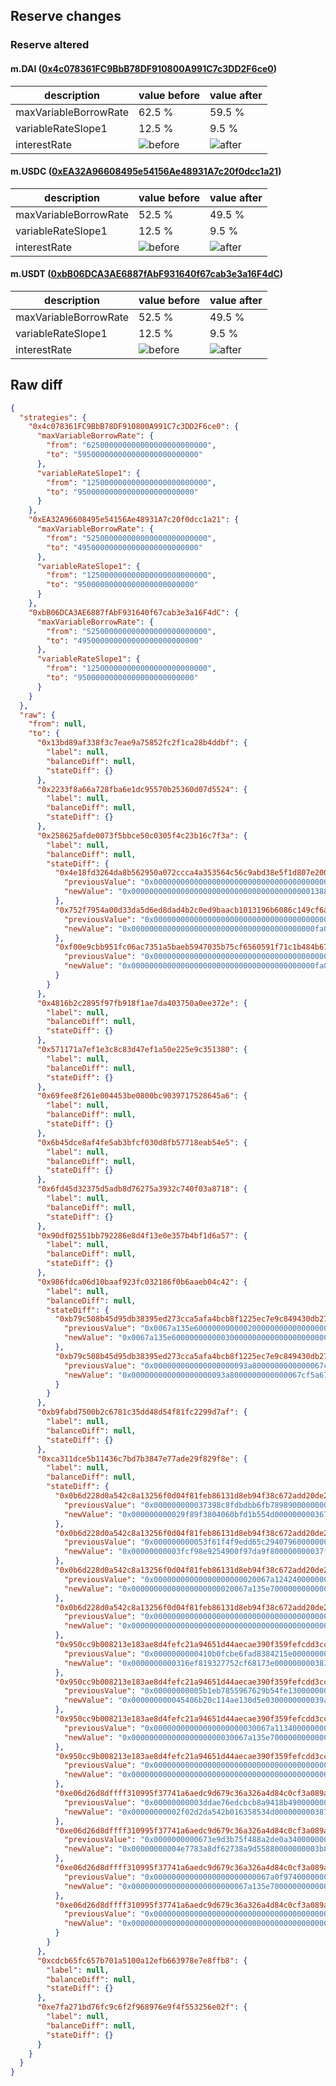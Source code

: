 ## Reserve changes

### Reserve altered

#### m.DAI ([0x4c078361FC9BbB78DF910800A991C7c3DD2F6ce0](https://explorer.metis.io/address/0x4c078361FC9BbB78DF910800A991C7c3DD2F6ce0))

| description | value before | value after |
| --- | --- | --- |
| maxVariableBorrowRate | 62.5 % | 59.5 % |
| variableRateSlope1 | 12.5 % | 9.5 % |
| interestRate | ![before](https://dash.onaave.com/api/static?variableRateSlope1=125000000000000000000000000&variableRateSlope2=500000000000000000000000000&optimalUsageRatio=800000000000000000000000000&baseVariableBorrowRate=0&maxVariableBorrowRate=625000000000000000000000000) | ![after](https://dash.onaave.com/api/static?variableRateSlope1=95000000000000000000000000&variableRateSlope2=500000000000000000000000000&optimalUsageRatio=800000000000000000000000000&baseVariableBorrowRate=0&maxVariableBorrowRate=595000000000000000000000000) |

#### m.USDC ([0xEA32A96608495e54156Ae48931A7c20f0dcc1a21](https://explorer.metis.io/address/0xEA32A96608495e54156Ae48931A7c20f0dcc1a21))

| description | value before | value after |
| --- | --- | --- |
| maxVariableBorrowRate | 52.5 % | 49.5 % |
| variableRateSlope1 | 12.5 % | 9.5 % |
| interestRate | ![before](https://dash.onaave.com/api/static?variableRateSlope1=125000000000000000000000000&variableRateSlope2=400000000000000000000000000&optimalUsageRatio=900000000000000000000000000&baseVariableBorrowRate=0&maxVariableBorrowRate=525000000000000000000000000) | ![after](https://dash.onaave.com/api/static?variableRateSlope1=95000000000000000000000000&variableRateSlope2=400000000000000000000000000&optimalUsageRatio=900000000000000000000000000&baseVariableBorrowRate=0&maxVariableBorrowRate=495000000000000000000000000) |

#### m.USDT ([0xbB06DCA3AE6887fAbF931640f67cab3e3a16F4dC](https://explorer.metis.io/address/0xbB06DCA3AE6887fAbF931640f67cab3e3a16F4dC))

| description | value before | value after |
| --- | --- | --- |
| maxVariableBorrowRate | 52.5 % | 49.5 % |
| variableRateSlope1 | 12.5 % | 9.5 % |
| interestRate | ![before](https://dash.onaave.com/api/static?variableRateSlope1=125000000000000000000000000&variableRateSlope2=400000000000000000000000000&optimalUsageRatio=900000000000000000000000000&baseVariableBorrowRate=0&maxVariableBorrowRate=525000000000000000000000000) | ![after](https://dash.onaave.com/api/static?variableRateSlope1=95000000000000000000000000&variableRateSlope2=400000000000000000000000000&optimalUsageRatio=900000000000000000000000000&baseVariableBorrowRate=0&maxVariableBorrowRate=495000000000000000000000000) |

## Raw diff

```json
{
  "strategies": {
    "0x4c078361FC9BbB78DF910800A991C7c3DD2F6ce0": {
      "maxVariableBorrowRate": {
        "from": "625000000000000000000000000",
        "to": "595000000000000000000000000"
      },
      "variableRateSlope1": {
        "from": "125000000000000000000000000",
        "to": "95000000000000000000000000"
      }
    },
    "0xEA32A96608495e54156Ae48931A7c20f0dcc1a21": {
      "maxVariableBorrowRate": {
        "from": "525000000000000000000000000",
        "to": "495000000000000000000000000"
      },
      "variableRateSlope1": {
        "from": "125000000000000000000000000",
        "to": "95000000000000000000000000"
      }
    },
    "0xbB06DCA3AE6887fAbF931640f67cab3e3a16F4dC": {
      "maxVariableBorrowRate": {
        "from": "525000000000000000000000000",
        "to": "495000000000000000000000000"
      },
      "variableRateSlope1": {
        "from": "125000000000000000000000000",
        "to": "95000000000000000000000000"
      }
    }
  },
  "raw": {
    "from": null,
    "to": {
      "0x13bd89af338f3c7eae9a75852fc2f1ca28b4ddbf": {
        "label": null,
        "balanceDiff": null,
        "stateDiff": {}
      },
      "0x2233f8a66a728fba6e1dc95570b25360d07d5524": {
        "label": null,
        "balanceDiff": null,
        "stateDiff": {}
      },
      "0x258625afde0073f5bbce50c0305f4c23b16c7f3a": {
        "label": null,
        "balanceDiff": null,
        "stateDiff": {
          "0x4e18fd3264da8b562950a072ccca4a353564c56c9abd38e5f1d807e200b82f28": {
            "previousValue": "0x00000000000000000000000000000000000000001388000004e2000000001f40",
            "newValue": "0x00000000000000000000000000000000000000001388000003b6000000001f40"
          },
          "0x752f7954a00d33da5d6ed8dad4b2c0ed9baacb1013196b6086c149cf6a942e76": {
            "previousValue": "0x00000000000000000000000000000000000000000fa0000004e2000000002328",
            "newValue": "0x00000000000000000000000000000000000000000fa0000003b6000000002328"
          },
          "0xf00e9cbb951fc06ac7351a5baeb5947035b75cf6560591f71c1b484b67347095": {
            "previousValue": "0x00000000000000000000000000000000000000000fa0000004e2000000002328",
            "newValue": "0x00000000000000000000000000000000000000000fa0000003b6000000002328"
          }
        }
      },
      "0x4816b2c2895f97fb918f1ae7da403750a0ee372e": {
        "label": null,
        "balanceDiff": null,
        "stateDiff": {}
      },
      "0x571171a7ef1e3c8c83d47ef1a50e225e9c351380": {
        "label": null,
        "balanceDiff": null,
        "stateDiff": {}
      },
      "0x69fee8f261e004453be0800bc9039717528645a6": {
        "label": null,
        "balanceDiff": null,
        "stateDiff": {}
      },
      "0x6b45dce8af4fe5ab3bfcf030d8fb57718eab54e5": {
        "label": null,
        "balanceDiff": null,
        "stateDiff": {}
      },
      "0x6fd45d32375d5adb8d76275a3932c740f03a8718": {
        "label": null,
        "balanceDiff": null,
        "stateDiff": {}
      },
      "0x90df02551bb792286e8d4f13e0e357b4bf1d6a57": {
        "label": null,
        "balanceDiff": null,
        "stateDiff": {}
      },
      "0x986fdca06d10baaf923fc032186f0b6aaeb04c42": {
        "label": null,
        "balanceDiff": null,
        "stateDiff": {
          "0xb79c508b45d95db38395ed273cca5afa4bcb8f1225ec7e9c849430db27d6f0fe": {
            "previousValue": "0x0067a135e6000000000002000000000000000000000000000000000000000000",
            "newValue": "0x0067a135e6000000000003000000000000000000000000000000000000000000"
          },
          "0xb79c508b45d95db38395ed273cca5afa4bcb8f1225ec7e9c849430db27d6f0ff": {
            "previousValue": "0x000000000000000000093a8000000000000067cf5a6700000000000000000000",
            "newValue": "0x000000000000000000093a8000000000000067cf5a6700000000000067a135e7"
          }
        }
      },
      "0xb9fabd7500b2c6781c35dd48d54f81fc2299d7af": {
        "label": null,
        "balanceDiff": null,
        "stateDiff": {}
      },
      "0xca311dce5b11436c7bd7b3847e77ade29f829f8e": {
        "label": null,
        "balanceDiff": null,
        "stateDiff": {
          "0x0b6d228d0a542c8a13256f0d04f81feb86131d8eb94f38c672add20de2768653": {
            "previousValue": "0x000000000037398c8fdbdbb6fb789890000000000367df3b23fa5d8f6764f955",
            "newValue": "0x000000000029f89f3804060bfd1b554d000000000367e1612b27234394037d67"
          },
          "0x0b6d228d0a542c8a13256f0d04f81feb86131d8eb94f38c672add20de2768654": {
            "previousValue": "0x000000000053f61f4f9edd65c294079600000000037f08f5d18a84cadf911e90",
            "newValue": "0x00000000003fcf98e9254900f97da9f800000000037f0c5047b68159d1f46532"
          },
          "0x0b6d228d0a542c8a13256f0d04f81feb86131d8eb94f38c672add20de2768655": {
            "previousValue": "0x00000000000000000000020067a1242400000000000000000000000000000000",
            "newValue": "0x00000000000000000000020067a135e700000000000000000000000000000000"
          },
          "0x0b6d228d0a542c8a13256f0d04f81feb86131d8eb94f38c672add20de276865a": {
            "previousValue": "0x00000000000000000000000000000000000000000000000000000000038c1f67",
            "newValue": "0x0000000000000000000000000000000000000000000000000000000003dcd477"
          },
          "0x950cc9b008213e183ae8d4fefc21a94651d44aecae390f359fefcdd3cc5e49a9": {
            "previousValue": "0x0000000000410b0fcbe6fad8384215e000000000038387c8faa522546e11a56e",
            "newValue": "0x0000000000316ef819327752cf68173e0000000003838ce0efb6f513be714629"
          },
          "0x950cc9b008213e183ae8d4fefc21a94651d44aecae390f359fefcdd3cc5e49aa": {
            "previousValue": "0x00000000005b1eb7855967629b54fe1300000000039a9871e5903990126718ec",
            "newValue": "0x000000000045406b20c114ae130d5e0300000000039a9fc37f96d6f507f843d4"
          },
          "0x950cc9b008213e183ae8d4fefc21a94651d44aecae390f359fefcdd3cc5e49ab": {
            "previousValue": "0x00000000000000000000030067a1134000000000000000000000000000000000",
            "newValue": "0x00000000000000000000030067a135e700000000000000000000000000000000"
          },
          "0x950cc9b008213e183ae8d4fefc21a94651d44aecae390f359fefcdd3cc5e49b0": {
            "previousValue": "0x00000000000000000000000000000000000000000000000000000000027fc70a",
            "newValue": "0x0000000000000000000000000000000000000000000000000000000002f3c7ce"
          },
          "0xe06d26d8dffff310995f37741a6aedc9d679c36a326a4d84c0cf3a089a895eea": {
            "previousValue": "0x00000000003ddae76edcbcb8a9418b49000000000387f0bc63bf67b502cfc5b6",
            "newValue": "0x00000000002f02d2da542b016358534d000000000387f93a2fa8468076996155"
          },
          "0xe06d26d8dffff310995f37741a6aedc9d679c36a326a4d84c0cf3a089a895eeb": {
            "previousValue": "0x0000000000673e9d3b75f488a2de0a340000000003b7f1785c81d577a4fcf9b8",
            "newValue": "0x00000000004e7783a8df62738a9d55880000000003b800658597e9a05c99cfd6"
          },
          "0xe06d26d8dffff310995f37741a6aedc9d679c36a326a4d84c0cf3a089a895eec": {
            "previousValue": "0x00000000000000000000000067a0f97400000000000000000000000000000000",
            "newValue": "0x00000000000000000000000067a135e700000000000000000000000000000000"
          },
          "0xe06d26d8dffff310995f37741a6aedc9d679c36a326a4d84c0cf3a089a895ef1": {
            "previousValue": "0x0000000000000000000000000000000000000000000000009854d271199317a2",
            "newValue": "0x000000000000000000000000000000000000000000000000cf9c864249027c89"
          }
        }
      },
      "0xcdcb65fc657b701a5100a12efb663978e7e8ffb8": {
        "label": null,
        "balanceDiff": null,
        "stateDiff": {}
      },
      "0xe7fa271bd76fc9c6f2f968976e9f4f553256e02f": {
        "label": null,
        "balanceDiff": null,
        "stateDiff": {}
      }
    }
  }
}
```